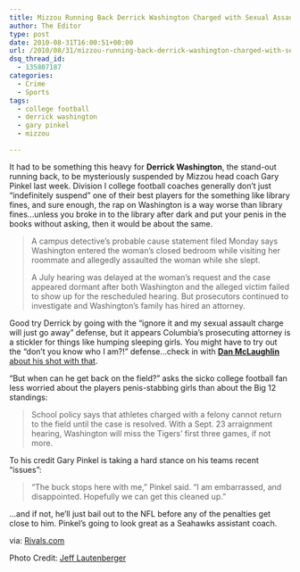 ```yaml
---
title: Mizzou Running Back Derrick Washington Charged with Sexual Assault
author: The Editor
type: post
date: 2010-08-31T16:00:51+00:00
url: /2010/08/31/mizzou-running-back-derrick-washington-charged-with-sexual-assault/
dsq_thread_id:
  - 135807187
categories:
  - Crime
  - Sports
tags:
  - college football
  - derrick washington
  - gary pinkel
  - mizzou

---
```

<p style="text-align: left;">
  <a href="http://media.punchingkitty.com/wordpress/2010/08/derrick_washington_flip.jpeg"><img class="aligncenter size-full wp-image-6538" title="Missouri vs Bowling Green. September 12, 2009. Faurot Field - Columbia, Mo." src="http://media.punchingkitty.com/wordpress/2010/08/derrick_washington_flip.jpeg?filter=resize&w=600" alt="" /></a>It had to be something this heavy for <strong>Derrick Washington</strong>, the stand-out running back, to be mysteriously suspended by Mizzou head coach Gary Pinkel last week. Division I college football coaches generally don&#8217;t just &#8220;indefinitely suspend&#8221; one of their best players for the something like library fines, and sure enough, the rap on Washington is a way worse than library fines&#8230;unless you broke in to the library after dark and put your penis in the books without asking, then it would be about the same.
</p>

> A campus detective’s probable cause statement filed Monday says Washington entered the woman’s closed bedroom while visiting her roommate and allegedly assaulted the woman while she slept.
> 
> A July hearing was delayed at the woman’s request and the case appeared dormant after both Washington and the alleged victim failed to show up for the rescheduled hearing. But prosecutors continued to investigate and Washington’s family has hired an attorney.

Good try Derrick by going with the &#8220;ignore it and my sexual assault charge will just go away&#8221; defense, but it appears Columbia&#8217;s prosecuting attorney is a stickler for things like humping sleeping girls. You might have to try out the &#8220;don&#8217;t you know who I am?!&#8221; defense&#8230;check in with <a href="http://punchingkitty.com/2010/08/20/dan-mclaughlin-gets-busted-for-drinky-drinky-drivey-drivey/" target="_blank"><strong>Dan McLaughlin</strong> about his shot with that</a>.

&#8220;But when can he get back on the field?&#8221; asks the sicko college football fan less worried about the players penis-stabbing girls than about the Big 12 standings:

> School policy says that athletes charged with a felony cannot return to the field until the case is resolved. With a Sept. 23 arraignment hearing, Washington will miss the Tigers’ first three games, if not more.

To his credit Gary Pinkel is taking a hard stance on his teams recent &#8220;issues&#8221;:

> “The buck stops here with me,” Pinkel said. “I am embarrassed, and disappointed. Hopefully we can get this cleaned up.”

&#8230;and if not, he&#8217;ll just bail out to the NFL before any of the penalties get close to him. Pinkel&#8217;s going to look great as a Seahawks assistant coach.

via: <a href="http://rivals.yahoo.com/ncaa/football/news?slug=ap-missouri-arrests" target="_blank">Rivals.com</a>

Photo Credit: <a href="http://jefflphoto.com/blog/tag/bowling-green/" target="_blank">Jeff Lautenberger</a>